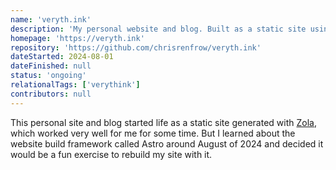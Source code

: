 ```yaml
---
name: 'veryth.ink'
description: 'My personal website and blog. Built as a static site using Astro.'
homepage: 'https://veryth.ink'
repository: 'https://github.com/chrisrenfrow/veryth.ink'
dateStarted: 2024-08-01
dateFinished: null
status: 'ongoing'
relationalTags: ['verythink']
contributors: null
---
```


This personal site and blog started life as a static site generated with [Zola](https://getzola.org), which worked very well for me for some time. But I learned about the website build framework called Astro around August of 2024 and decided it would be a fun exercise to rebuild my site with it.
